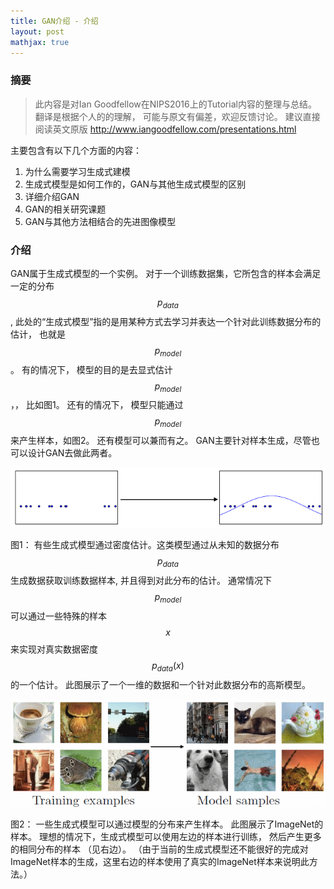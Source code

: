 ```yaml
---
title: GAN介绍 - 介绍
layout: post
mathjax: true
---
```



### 摘要

> 此内容是对Ian Goodfellow在NIPS2016上的Tutorial内容的整理与总结。 
> 翻译是根据个人的的理解， 可能与原文有偏差，欢迎反馈讨论。 
> 建议直接阅读英文原版 http://www.iangoodfellow.com/presentations.html


主要包含有以下几个方面的内容：

1. 为什么需要学习生成式建模
2. 生成式模型是如何工作的，GAN与其他生成式模型的区别
3. 详细介绍GAN
4. GAN的相关研究课题
5. GAN与其他方法相结合的先进图像模型

### 介绍 
GAN属于生成式模型的一个实例。 对于一个训练数据集，它所包含的样本会满足一定的分布 $$p_{data}$$, 此处的“生成式模型”指的是用某种方式去学习并表达一个针对此训练数据分布的估计， 也就是 $$p_{model}$$。 
有的情况下， 模型的目的是去显式估计$$p_{model}$$，， 比如图1。 
还有的情况下， 模型只能通过 $$p_{model}$$ 来产生样本，如图2。 
还有模型可以兼而有之。 GAN主要针对样本生成，尽管也可以设计GAN去做此两者。

![Figure 1](/images/201704/28/fig01.png)

图1： 有些生成式模型通过密度估计。这类模型通过从未知的数据分布 $$p_{data}$$ 生成数据获取训练数据样本, 并且得到对此分布的估计。 通常情况下 $$p_{model}$$ 可以通过一些特殊的样本 $$x$$ 来实现对真实数据密度 $$p_{data}(x)$$ 的一个估计。 
此图展示了一个一维的数据和一个针对此数据分布的高斯模型。

![Figure 2](/images/201704/28/fig02.png)

图2： 一些生成式模型可以通过模型的分布来产生样本。 此图展示了ImageNet的样本。 理想的情况下，生成式模型可以使用左边的样本进行训练， 然后产生更多的相同分布的样本 （见右边）。 （由于当前的生成式模型还不能很好的完成对ImageNet样本的生成，这里右边的样本使用了真实的ImageNet样本来说明此方法。）
